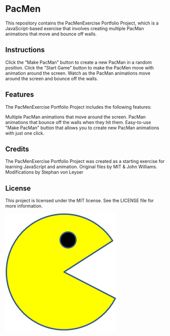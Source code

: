 # PacMen
This repository contains the PacMenExercise Portfolio Project, which is a JavaScript-based exercise that involves creating multiple PacMan animations that move and bounce off walls.

## Instructions

Click the "Make PacMan" button to create a new PacMan in a random position.
Click the "Start Game" button to make the PacMen move with animation around the screen.
Watch as the PacMan animations move around the screen and bounce off the walls.

## Features
The PacMenExercise Portfolio Project includes the following features:

Multiple PacMan animations that move around the screen.
PacMan animations that bounce off the walls when they hit them.
Easy-to-use "Make PacMan" button that allows you to create new PacMan animations with just one click.

## Credits
The PacMenExercise Portfolio Project was created as a starting exercise for learning JavaScript and animation.
Original files by MIT & John Williams.
Modifications by Stephan von Leyser 


## License
This project is licensed under the MIT license. See the LICENSE file for more information.

<img src="PacMan1.png">
